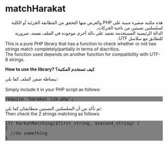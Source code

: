 # matchHarakat

<div style="direction:rtl;">
هذه مكتبة صغيرة مبنية على PHP والغرض منها التحقق من المطابقة الجزئية أو الكلية لسلسلتين نصيتين من ناحية الحركات.<br>
الدالة الرئيسية المستخدمة تعتمد على دالة أخرى موجودة في الملف نفسه، ضرورية للتطابق مع سلاسل UTF.<br></div>
This is a pure PHP library that has a function to check whether or not two strings match completely/partially in terms of diacritics.<br>
The function used depends on another function for compatibility with UTF-8 strings.<br>

<strong>How to use the library? كيف تستخدم المكتبة؟</strong>
<div style="text-direction:rtl">
  ببساطة ضمن الملف كما يلي:
 </div>
<br>Simply include it in your PHP script as follows:<br>
<pre style="background-color:grey;">require 'harakat_lib.php';</pre>

<div style="text-direction:rtl">
  ثم تأكد من أن السلسلتين النصيتين متطابقتان كما يلي:
</div>
Then check the 2 strings matching as follows:<br>
<pre style="background-color:grey;">
if( harkatMatching($first_string, $second_string) )
{
  //do something
}
</pre>
